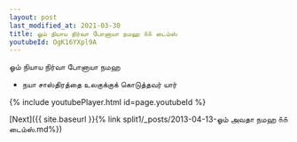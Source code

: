 ```yaml
---
layout: post
last_modified_at: 2021-03-30
title: ஓம் நியாய நிர்வா போனாயா நமஹ ௧௧ டைம்ஸ்
youtubeId: OgK16YXpl9A
---
```

 
 
 ஓம் நியாய நிர்வா போனாயா நமஹ  
 
 -  நயா சாஸ்திரத்தை உலகுக்குக் கொடுத்தவர் யார் 
 
  
 
  
 
 
 
 
 
 


{% include youtubePlayer.html id=page.youtubeId %}
 
[Next]({{ site.baseurl }}{% link  split1/_posts/2013-04-13-ஓம் அவதா நமஹ ௧௧ டைம்ஸ்.md%})
 
